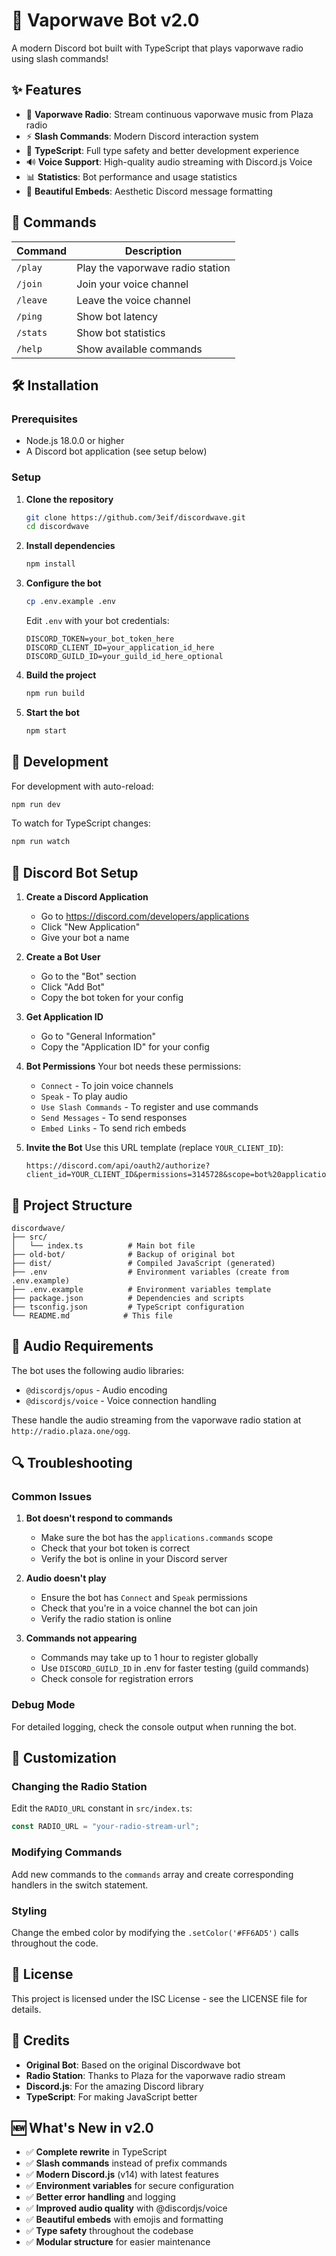 # 🌴 Vaporwave Bot v2.0

A modern Discord bot built with TypeScript that plays vaporwave radio using slash commands!

## ✨ Features

- 🎵 **Vaporwave Radio**: Stream continuous vaporwave music from Plaza radio
- ⚡ **Slash Commands**: Modern Discord interaction system
- 🎯 **TypeScript**: Full type safety and better development experience
- 🔊 **Voice Support**: High-quality audio streaming with Discord.js Voice
- 📊 **Statistics**: Bot performance and usage statistics
- 🎨 **Beautiful Embeds**: Aesthetic Discord message formatting

## 🚀 Commands

| Command  | Description                      |
| -------- | -------------------------------- |
| `/play`  | Play the vaporwave radio station |
| `/join`  | Join your voice channel          |
| `/leave` | Leave the voice channel          |
| `/ping`  | Show bot latency                 |
| `/stats` | Show bot statistics              |
| `/help`  | Show available commands          |

## 🛠️ Installation

### Prerequisites

- Node.js 18.0.0 or higher
- A Discord bot application (see setup below)

### Setup

1. **Clone the repository**

   ```bash
   git clone https://github.com/3eif/discordwave.git
   cd discordwave
   ```

2. **Install dependencies**

   ```bash
   npm install
   ```

3. **Configure the bot**

   ```bash
   cp .env.example .env
   ```

   Edit `.env` with your bot credentials:

   ```env
   DISCORD_TOKEN=your_bot_token_here
   DISCORD_CLIENT_ID=your_application_id_here
   DISCORD_GUILD_ID=your_guild_id_here_optional
   ```

4. **Build the project**

   ```bash
   npm run build
   ```

5. **Start the bot**
   ```bash
   npm start
   ```

## 🔧 Development

For development with auto-reload:

```bash
npm run dev
```

To watch for TypeScript changes:

```bash
npm run watch
```

## 🤖 Discord Bot Setup

1. **Create a Discord Application**

   - Go to https://discord.com/developers/applications
   - Click "New Application"
   - Give your bot a name

2. **Create a Bot User**

   - Go to the "Bot" section
   - Click "Add Bot"
   - Copy the bot token for your config

3. **Get Application ID**

   - Go to "General Information"
   - Copy the "Application ID" for your config

4. **Bot Permissions**
   Your bot needs these permissions:

   - `Connect` - To join voice channels
   - `Speak` - To play audio
   - `Use Slash Commands` - To register and use commands
   - `Send Messages` - To send responses
   - `Embed Links` - To send rich embeds

5. **Invite the Bot**
   Use this URL template (replace `YOUR_CLIENT_ID`):
   ```
   https://discord.com/api/oauth2/authorize?client_id=YOUR_CLIENT_ID&permissions=3145728&scope=bot%20applications.commands
   ```

## 📁 Project Structure

```
discordwave/
├── src/
│   └── index.ts          # Main bot file
├── old-bot/              # Backup of original bot
├── dist/                 # Compiled JavaScript (generated)
├── .env                  # Environment variables (create from .env.example)
├── .env.example          # Environment variables template
├── package.json          # Dependencies and scripts
├── tsconfig.json         # TypeScript configuration
└── README.md            # This file
```

## 🎵 Audio Requirements

The bot uses the following audio libraries:

- `@discordjs/opus` - Audio encoding
- `@discordjs/voice` - Voice connection handling

These handle the audio streaming from the vaporwave radio station at `http://radio.plaza.one/ogg`.

## 🔍 Troubleshooting

### Common Issues

1. **Bot doesn't respond to commands**

   - Make sure the bot has the `applications.commands` scope
   - Check that your bot token is correct
   - Verify the bot is online in your Discord server

2. **Audio doesn't play**

   - Ensure the bot has `Connect` and `Speak` permissions
   - Check that you're in a voice channel the bot can join
   - Verify the radio station is online

3. **Commands not appearing**
   - Commands may take up to 1 hour to register globally
   - Use `DISCORD_GUILD_ID` in .env for faster testing (guild commands)
   - Check console for registration errors

### Debug Mode

For detailed logging, check the console output when running the bot.

## 🎨 Customization

### Changing the Radio Station

Edit the `RADIO_URL` constant in `src/index.ts`:

```typescript
const RADIO_URL = "your-radio-stream-url";
```

### Modifying Commands

Add new commands to the `commands` array and create corresponding handlers in the switch statement.

### Styling

Change the embed color by modifying the `.setColor('#FF6AD5')` calls throughout the code.

## 📝 License

This project is licensed under the ISC License - see the LICENSE file for details.

## 🙏 Credits

- **Original Bot**: Based on the original Discordwave bot
- **Radio Station**: Thanks to Plaza for the vaporwave radio stream
- **Discord.js**: For the amazing Discord library
- **TypeScript**: For making JavaScript better

## 🆕 What's New in v2.0

- ✅ **Complete rewrite** in TypeScript
- ✅ **Slash commands** instead of prefix commands
- ✅ **Modern Discord.js** (v14) with latest features
- ✅ **Environment variables** for secure configuration
- ✅ **Better error handling** and logging
- ✅ **Improved audio quality** with @discordjs/voice
- ✅ **Beautiful embeds** with emojis and formatting
- ✅ **Type safety** throughout the codebase
- ✅ **Modular structure** for easier maintenance
